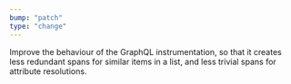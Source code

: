 ```yaml
---
bump: "patch"
type: "change"
---
```


Improve the behaviour of the GraphQL instrumentation, so that it creates less redundant spans for similar items in a list, and less trivial spans for attribute resolutions.
